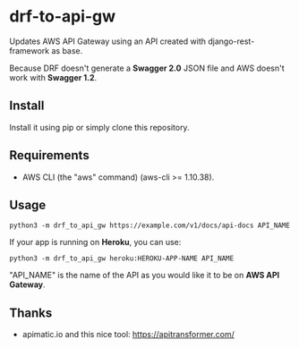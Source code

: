 # drf-to-api-gw

Updates AWS API Gateway using an API created with django-rest-framework as base.

Because DRF doesn't generate a **Swagger 2.0** JSON file and AWS doesn't work with **Swagger 1.2**.

## Install

Install it using pip or simply clone this repository.

## Requirements

 * AWS CLI (the "aws" command) (aws-cli >= 1.10.38).

## Usage

    python3 -m drf_to_api_gw https://example.com/v1/docs/api-docs API_NAME

If your app is running on **Heroku**, you can use:

    python3 -m drf_to_api_gw heroku:HEROKU-APP-NAME API_NAME


"API_NAME" is the name of the API as you would like it to be on **AWS API Gateway**.


## Thanks

 * apimatic.io and this nice tool: https://apitransformer.com/

